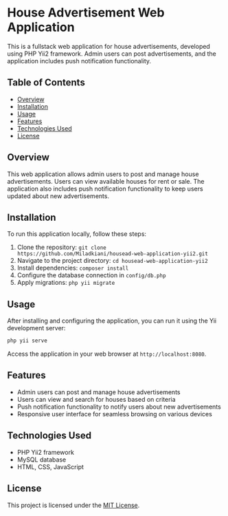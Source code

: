# House Advertisement Web Application

This is a fullstack web application for house advertisements, developed using PHP Yii2 framework. Admin users can post advertisements, and the application includes push notification functionality.

## Table of Contents

- [Overview](#overview)
- [Installation](#installation)
- [Usage](#usage)
- [Features](#features)
- [Technologies Used](#technologies-used)
- [License](#license)

## Overview

This web application allows admin users to post and manage house advertisements. Users can view available houses for rent or sale. The application also includes push notification functionality to keep users updated about new advertisements.

## Installation

To run this application locally, follow these steps:

1. Clone the repository: `git clone https://github.com/Miladkiani/housead-web-application-yii2.git`
2. Navigate to the project directory: `cd housead-web-application-yii2`
3. Install dependencies: `composer install`
4. Configure the database connection in `config/db.php`
5. Apply migrations: `php yii migrate`

## Usage

After installing and configuring the application, you can run it using the Yii development server:

```bash
php yii serve
```

Access the application in your web browser at `http://localhost:8080`.

## Features

- Admin users can post and manage house advertisements
- Users can view and search for houses based on criteria
- Push notification functionality to notify users about new advertisements
- Responsive user interface for seamless browsing on various devices

## Technologies Used

- PHP Yii2 framework
- MySQL database
- HTML, CSS, JavaScript

## License

This project is licensed under the [MIT License](LICENSE).
